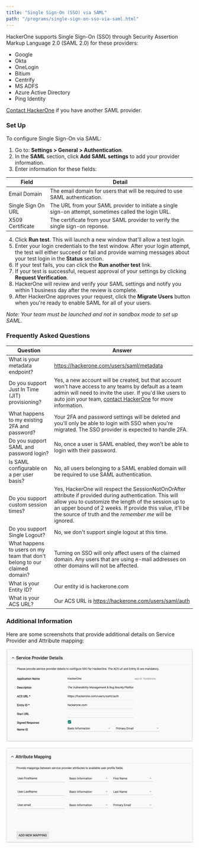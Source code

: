 ```yaml
---
title: "Single Sign-On (SSO) via SAML"
path: "/programs/single-sign-on-sso-via-saml.html"
---
```


HackerOne supports Single Sign-On (SSO) through Security Assertion Markup Language 2.0 (SAML 2.0) for these providers:
* Google
* Okta
* OneLogin
* Bitium
* Centrify
* MS ADFS
* Azure Active Directory
* Ping Identity

[Contact HackerOne](https://support.hackerone.com/hc/en-us/requests/new) if you have another SAML provider.

### Set Up
To configure Single Sign-On via SAML:
1. Go to: **Settings > General > Authentication**.
2. In the **SAML** section, click **Add SAML settings** to add your provider information.
3. Enter information for these fields:

Field | Detail
------ | ------
Email Domain | The email domain for users that will be required to use SAML authentication.
Single Sign On URL | The URL from your SAML provider to initiate a single sign-on attempt, sometimes called the login URL.
X509 Certificate | The certificate from your SAML provider to verify the single sign-on reponse.

4. Click **Run test**. This will launch a new window that'll allow a test login.
5. Enter your login credentials to the test window. After your login attempt, the test will either succeed or fail and provide warning messages about your test login in the **Status** section.
6. If your test fails, you can click the **Run another test** link.
7. If your test is successful, request approval of your settings by clicking **Request Verification**.
8. HackerOne will review and verify your SAML settings and notify you within 1 business day after the review is complete.
9. After HackerOne approves your request, click the **Migrate Users** button when you're ready to enable SAML for all of your users.

*Note: Your team must be launched and not in sandbox mode to set up SAML.*

### Frequently Asked Questions

Question | Answer
-------- | -------
What is your metadata endpoint? | https://hackerone.com/users/saml/metadata
Do you support Just In Time (JIT) provisioning? | Yes, a new account will be created, but that account won't have access to any teams by default as a team admin will need to invite the user. If you'd like users to auto join your team, [contact HackerOne](https://support.hackerone.com/hc/en-us/requests/new) for more information.
What happens to my existing 2FA and password? | Your 2FA and password settings will be deleted and you'll only be able to login with SSO when you're migrated. The SSO provider is expected to handle 2FA.
Do you support SAML and password login? | No, once a user is SAML enabled, they won't be able to login with their password.
Is SAML configurable on a per user basis? | No, all users belonging to a SAML enabled domain will be required to use SAML authentication.
Do you support custom session times? | Yes, HackerOne will respect the SessionNotOnOrAfter attribute if provided during authentication. This will allow you to customize the length of the session up to an upper bound of 2 weeks. If provide this value, it'll be the source of truth and the *remember me* will be ignored.
Do you support Single Logout? | No, we don't support single logout at this time.
What happens to users on my team that don't belong to our claimed domain? | Turning on SSO will only affect users of the claimed domain. Any users that are using e-mail addresses on other domains will not be affected.
What is your Entity ID? | Our entity id is hackerone.com
What is your ACS URL? | Our ACS URL is https://hackerone.com/users/saml/auth

### Additional Information
Here are some screenshots that provide additional details on Service Provider and Attribute mapping:

![saml1](./images/saml-1.png)

![saml_2](./images/saml-2.png)

